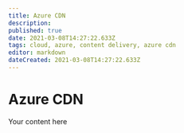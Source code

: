 ```yaml
---
title: Azure CDN
description: 
published: true
date: 2021-03-08T14:27:22.633Z
tags: cloud, azure, content delivery, azure cdn
editor: markdown
dateCreated: 2021-03-08T14:27:22.633Z
---
```


# Azure CDN
Your content here